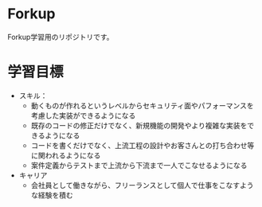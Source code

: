 # Forkup
Forkup学習用のリポジトリです。

 # 学習目標
 
- スキル：
  - 動くものが作れるというレベルからセキュリティ面やパフォーマンスを考慮した実装ができるようになる
  - 既存のコードの修正だけでなく、新規機能の開発やより複雑な実装をできるようになる
  - コードを書くだけでなく、上流工程の設計やお客さんとの打ち合わせ等に関われるようになる
   - 案件定義からテストまで上流から下流まで一人でこなせるようになる 
- キャリア  
  - 会社員として働きながら、フリーランスとして個人で仕事をこなすような経験を積む 
